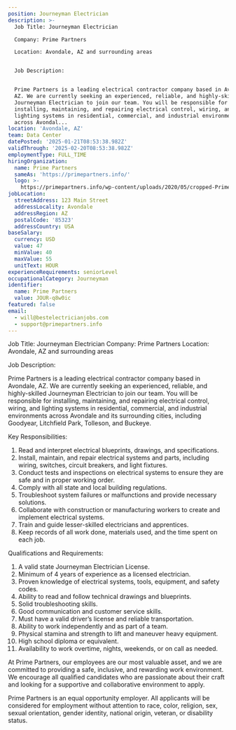 ```yaml
---
position: Journeyman Electrician
description: >-
  Job Title: Journeyman Electrician

  Company: Prime Partners

  Location: Avondale, AZ and surrounding areas


  Job Description:


  Prime Partners is a leading electrical contractor company based in Avondale,
  AZ. We are currently seeking an experienced, reliable, and highly-skilled
  Journeyman Electrician to join our team. You will be responsible for
  installing, maintaining, and repairing electrical control, wiring, and
  lighting systems in residential, commercial, and industrial environments
  across Avondal...
location: 'Avondale, AZ'
team: Data Center
datePosted: '2025-01-21T08:53:38.982Z'
validThrough: '2025-02-20T08:53:38.982Z'
employmentType: FULL_TIME
hiringOrganization:
  name: Prime Partners
  sameAs: 'https://primepartners.info/'
  logo: >-
    https://primepartners.info/wp-content/uploads/2020/05/cropped-Prime-Partners-Logo-NO-BG-1-1.png
jobLocation:
  streetAddress: 123 Main Street
  addressLocality: Avondale
  addressRegion: AZ
  postalCode: '85323'
  addressCountry: USA
baseSalary:
  currency: USD
  value: 47
  minValue: 40
  maxValue: 55
  unitText: HOUR
experienceRequirements: seniorLevel
occupationalCategory: Journeyman
identifier:
  name: Prime Partners
  value: JOUR-q8w0ic
featured: false
email:
  - will@bestelectricianjobs.com
  - support@primepartners.info
---
```




Job Title: Journeyman Electrician
Company: Prime Partners
Location: Avondale, AZ and surrounding areas

Job Description:

Prime Partners is a leading electrical contractor company based in Avondale, AZ. We are currently seeking an experienced, reliable, and highly-skilled Journeyman Electrician to join our team. You will be responsible for installing, maintaining, and repairing electrical control, wiring, and lighting systems in residential, commercial, and industrial environments across Avondale and its surrounding cities, including Goodyear, Litchfield Park, Tolleson, and Buckeye.

Key Responsibilities:

1. Read and interpret electrical blueprints, drawings, and specifications.
2. Install, maintain, and repair electrical systems and parts, including wiring, switches, circuit breakers, and light fixtures.
3. Conduct tests and inspections on electrical systems to ensure they are safe and in proper working order.
4. Comply with all state and local building regulations.
5. Troubleshoot system failures or malfunctions and provide necessary solutions.
6. Collaborate with construction or manufacturing workers to create and implement electrical systems.
7. Train and guide lesser-skilled electricians and apprentices.
8. Keep records of all work done, materials used, and the time spent on each job.

Qualifications and Requirements:

1. A valid state Journeyman Electrician License.
2. Minimum of 4 years of experience as a licensed electrician.
3. Proven knowledge of electrical systems, tools, equipment, and safety codes.
4. Ability to read and follow technical drawings and blueprints.
5. Solid troubleshooting skills.
6. Good communication and customer service skills.
7. Must have a valid driver’s license and reliable transportation.
8. Ability to work independently and as part of a team.
9. Physical stamina and strength to lift and maneuver heavy equipment.
10. High school diploma or equivalent.
11. Availability to work overtime, nights, weekends, or on call as needed.

At Prime Partners, our employees are our most valuable asset, and we are committed to providing a safe, inclusive, and rewarding work environment. We encourage all qualified candidates who are passionate about their craft and looking for a supportive and collaborative environment to apply.

Prime Partners is an equal opportunity employer. All applicants will be considered for employment without attention to race, color, religion, sex, sexual orientation, gender identity, national origin, veteran, or disability status.
